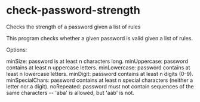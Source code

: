 # check-password-strength
Checks the strength of a password given a list of rules

This program checks whether a given password is valid given a list of rules.

Options:

minSize: password is at least n characters long.
minUppercase: password contains at least n uppercase letters.
minLowercase: password contains at least n lowercase letters.
minDigit: password contains at least n digits (0-9).
minSpecialChars: password contains at least n special characters (neither a letter nor a digit).
noRepeated: password must not contain sequences of the same characters -- 'aba' is allowed, but 'aab' is not.
